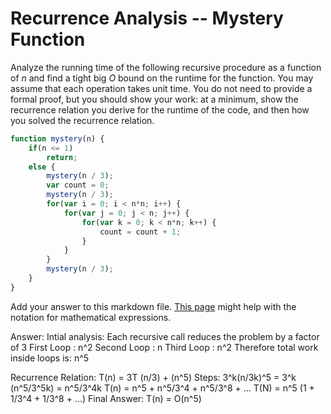 # Recurrence Analysis -- Mystery Function

Analyze the running time of the following recursive procedure as a function of
$n$ and find a tight big $O$ bound on the runtime for the function. You may
assume that each operation takes unit time. You do not need to provide a formal
proof, but you should show your work: at a minimum, show the recurrence relation
you derive for the runtime of the code, and then how you solved the recurrence
relation.

```javascript
function mystery(n) {
    if(n <= 1)
        return;
    else {
        mystery(n / 3);
        var count = 0;
        mystery(n / 3);
        for(var i = 0; i < n*n; i++) {
            for(var j = 0; j < n; j++) {
                for(var k = 0; k < n*n; k++) {
                    count = count + 1;
                }
            }
        }
        mystery(n / 3);
    }
}
```

Add your answer to this markdown file. [This
page](https://docs.github.com/en/get-started/writing-on-github/working-with-advanced-formatting/writing-mathematical-expressions)
might help with the notation for mathematical expressions.

Answer: 
Intial analysis:
Each recursive call reduces the problem by a factor of 3
First Loop : n^2
Second Loop : n
Third Loop : n^2
Therefore total work inside loops is: n^5

Recurrence Relation:
T(n) = 3T (n/3) + (n^5)
Steps:
3^k(n/3k)^5 = 3^k (n^5/3^5k) = n^5/3^4k
T(n) = n^5 + n^5/3^4 + n^5/3^8 + ...
T(N) = n^5 (1 + 1/3^4 + 1/3^8 + ...)
Final Answer:
T(n) = O(n^5)
